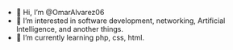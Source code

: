 - 👋 Hi, I’m @OmarAlvarez06
- 👀 I’m interested in software development, networking, Artificial Intelligence, and another things.
- 🌱 I’m currently learning php, css, html.

<!---
OmarAlvarez06/OmarAlvarez06 is a ✨ special ✨ repository because its `README.md` (this file) appears on your GitHub profile.
You can click the Preview link to take a look at your changes.
--->
